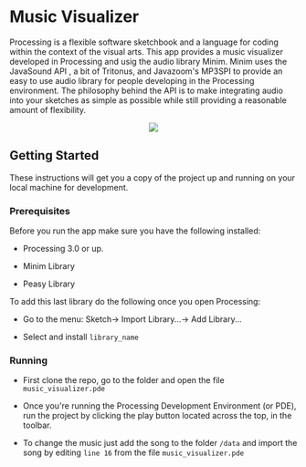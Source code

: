 # Music Visualizer
Processing is a flexible software sketchbook and a language for coding within the context of the visual arts. This app provides a music visualizer developed in Processing and usig the audio library Minim. Minim uses the JavaSound API , a bit of Tritonus, and Javazoom's MP3SPI to provide an easy to use audio library for people developing in the Processing environment. The philosophy behind the API is to make integrating audio into your sketches as simple as possible while still providing a reasonable amount of flexibility.

<p align="center">
  <img src="https://user-images.githubusercontent.com/54251435/64501379-7d901500-d297-11e9-8f11-d4e4658c2f6a.gif" />
</p>

## Getting Started

These instructions will get you a copy of the project up and running on your local machine for development.

### Prerequisites
Before you run the app make sure you have the following installed:
 - Processing 3.0 or up. 

- Minim Library 

- Peasy Library

To add this last library do the following once you open Processing:

- Go to the menu: Sketch-> Import Library...-> Add Library... 

- Select and install `library_name`

### Running

- First clone the repo, go to the folder and open the file `music_visualizer.pde`

- Once you're running the Processing Development Environment (or PDE), run the project by clicking the play button located across the top, in the toolbar. 

- To change the music just add the song to the folder `/data` and import the song by editing `line 16` from the file `music_visualizer.pde`


